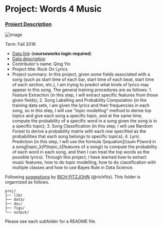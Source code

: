 # Project: Words 4 Music

### [Project Description](doc/Project4_desc.md)

![image](http://cdn.newsapi.com.au/image/v1/f7131c018870330120dbe4b73bb7695c?width=650)

Term: Fall 2016

+ [Data link](https://courseworks2.columbia.edu/courses/11849/files/folder/Project_Files?preview=763391)-(**courseworks login required**)
+ [Data description](doc/readme.md)
+ Contributor's name: Qing Yin
+ Project title: Rock On Lyrics
+ Project summary: In this project, given some fields associated with a song (such as start time of each bar, start time of each beat, start time of each section, etc.), I am trying to predict what kinds of lyrics may appear in this song. The general training procedures are as follows: 1. Feature Extraction (in this step, I will extract specific features from those given fields); 2. Song Labelling and Probability Computation (in the training data sets, I am given the lyrics and their frequencies in each song, so in this step, I will use "topic modelling" method to derive top topics and give each song a specific topic, and at the same time, compute the probability of a specific word in a song given the song is in a specific topic); 3. Song Classification (in this step, I will use Random Forest to derive a probability matrix with each row specified as the probabilities that each song belongs to specific topics); 4. Lyric Prediction (in this step, I will use the formula ![equation](\sum P(word in a song|topic_k)P(topic_k|features of a song)) to compute the probability of each word in each song, and then I can treat the top words as the possible lyrics). Through this project, I have learned how to extract music features, how to do topic modelling, how to do classification with multiple classes and how to use Bayes Rule in Data Science. 
	
Following [suggestions](http://nicercode.github.io/blog/2013-04-05-projects/) by [RICH FITZJOHN](http://nicercode.github.io/about/#Team) (@richfitz). This folder is orgarnized as follows.

```
proj/
├── lib/
├── data/
├── doc/
├── figs/
└── output/
```

Please see each subfolder for a README file.
